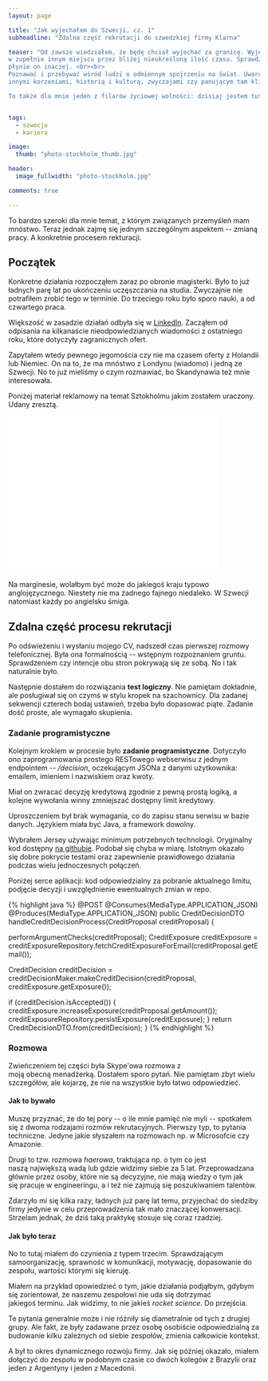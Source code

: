 ```yaml
---
layout: page

title: "Jak wyjechałem do Szwecji, cz. 1"
subheadline: "Zdalna część rekrutacji do szwedzkiej firmy Klarna"

teaser: "Od zawsze wiedziałem, że będę chciał wyjechać za granicę. Wyjechać i pomieszkać
w zupełnie innym miejscu przez bliżej nieokreśloną ilość czasu. Sprawdzić czy gdzie indziej
płynie on inaczej. <br><br>
Poznawać i przebywać wśród ludzi o odmiennym spojrzeniu na świat. Uwarunkowanym
innymi korzeniami, historią i kulturą, zwyczajami czy panującym tam klimatem.<br><br>

To także dla mnie jeden z filarów życiowej wolności: dzisiaj jestem tutaj, jutro mogę być gdzie zechcę..."


tags:
  - szwecja
  - kariera

image:
  thumb: "photo-stockholm_thumb.jpg"

header:
  image_fullwidth: "photo-stockholm.jpg"

comments: true

---
```



To bardzo szeroki dla mnie temat, z którym związanych przemyśleń mam mnóstwo.
Teraz jednak zajmę się jednym szczególnym aspektem -- zmianą pracy. A konkretnie
procesem rekturacji.

## Początek

Konkretne działania rozpocząłem zaraz po obronie magisterki.
Było to już ładnych parę lat po ukończeniu uczęszczania na studia.
Zwyczajnie nie potrafiłem zrobić tego w terminie. Do trzeciego roku
było sporo nauki, a od czwartego praca.

Większość w zasadzie działań odbyła się w [LinkedIn](https://se.linkedin.com/in/rafalpaliwoda).
Zacząłem od odpisania na kilkanaście nieodpowiedzianych wiadomości z ostatniego roku,
które dotyczyły zagranicznych ofert.

Zapytałem wtedy pewnego jegomościa czy nie ma czasem oferty z Holandii lub Niemiec.
On na to, że ma mnóstwo z Londynu (wiadomo) i jedną ze Szwecji.
No to już mieliśmy o czym rozmawiać, bo Skandynawia też mnie interesowała.

Poniżej materiał reklamowy na temat Sztokholmu jakim zostałem uraczony. Udany zresztą.


<div class="flex-video">
    <iframe width="420" height="315" src="//www.youtube.com/embed/CAkdWUjdJyA" frameborder="0" allowfullscreen></iframe>
</div>

Na marginesie, wolałbym być może do jakiegoś kraju typowo anglojęzycznego.
Niestety nie ma żadnego fajnego niedaleko. W Szwecji natomiast każdy po angielsku śmiga.


## Zdalna część procesu rekrutacji

Po odświeżeniu i wysłaniu mojego CV, nadszedł czas pierwszej rozmowy telefonicznej.
Była ona formalnością -- wstępnym rozpoznaniem gruntu. Sprawdzeniem czy intencje obu stron
pokrywają się ze sobą. No i tak naturalnie było.

Następnie dostałem do rozwiązania **test logiczny**. Nie pamiętam dokładnie,
ale posługiwał się on czymś w stylu kropek na szachownicy.
Dla zadanej sekwencji czterech bodaj ustawień, trzeba było dopasować piąte.
Zadanie dość proste, ale wymagało skupienia.

### Zadanie programistyczne

Kolejnym krokiem w procesie było **zadanie programistyczne**. Dotyczyło ono zaprogramowania
prostego RESTowego webserwisu z jednym endpointem -- */decision*,
oczekującym JSONa z danymi użytkownika: emailem, imieniem i nazwiskiem oraz kwoty.

Miał on zwracać decyzję kredytową zgodnie z pewną prostą logiką,
a kolejne wywołania winny zmniejszać dostępny limit kredytowy.

Uproszczeniem był brak wymagania, co do zapisu stanu serwisu w bazie danych.
Językiem miała być Java, a framework dowolny.

Wybrałem Jersey używając minimum potrzebnych technologii. Oryginalny kod dostępny
[na githubie](https://github.com/paliwodar/risk-decision-process).
Podobał się chyba w miarę. Istotnym okazało się dobre pokrycie testami
oraz zapewnienie prawidłowego działania podczas wielu jednoczesnych połączeń.

Poniżej serce aplikacji: kod odpowiedzialny za pobranie aktualnego limitu, podjęcie decyzji
i uwzględnienie ewentualnych zmian w repo.

{% highlight java %}
@POST
@Consumes(MediaType.APPLICATION_JSON)
@Produces(MediaType.APPLICATION_JSON)
public CreditDecisionDTO handleCreditDecisionProcess(CreditProposal creditProposal) {

  performArgumentChecks(creditProposal);
  CreditExposure creditExposure = creditExposureRepository.fetchCreditExposureForEmail(creditProposal.getEmail());

  CreditDecision creditDecision = creditDecisionMaker.makeCreditDecision(creditProposal, creditExposure.getExposure());

  if (creditDecision.isAccepted()) {
    creditExposure.increaseExposure(creditProposal.getAmount());
    creditExposureRepository.persistExposure(creditExposure);
  }
  return CreditDecisionDTO.from(creditDecision);
}
{% endhighlight %}


### Rozmowa

Zwieńczeniem tej części była Skype'owa rozmowa z moją obecną menadżerką.
Dostałem sporo pytań. Nie pamiętam zbyt wielu szczegółów, ale kojarzę, że nie na wszystkie
było łatwo odpowiedzieć.

#### Jak to bywało

Muszę przyznać, że do tej pory -- o ile mnie pamięć nie myli -- spotkałem się z dwoma rodzajami
rozmów rekrutacyjnych. Pierwszy typ, to pytania techniczne.
Jedyne jakie słyszałem na rozmowach np. w Microsofcie czy Amazonie.

Drugi to tzw. rozmowa *haerowa*, traktująca np. o tym co jest naszą największą wadą
lub gdzie widzimy siebie za 5 lat. Przeprowadzana głównie przez osoby,
które nie są decyzyjne, nie mają wiedzy o tym jak się pracuje w engineeringu,
a i też nie zajmują się poszukiwaniem talentów.

Zdarzyło mi się kilka razy, ładnych już parę lat temu, przyjechać do siedziby firmy
jedynie w celu przeprowadzenia tak mało znaczącej konwersacji.
Strzelam jednak, że dziś taką praktykę stosuje się coraz rzadziej.

#### Jak było teraz

No to tutaj miałem do czynienia z typem trzecim. Sprawdzającym samoorganizację,
sprawność w komunikacji, motywację, dopasowanie do zespołu, wartości którymi się kieruję.

Miałem na przykład opowiedzieć o tym, jakie działania podjąłbym, gdybym się zorientował,
że naszemu zespołowi nie uda się dotrzymać jakiegoś terminu.
Jak widzimy, to nie jakieś *rocket science*. Do przejścia.

Te pytania generalnie może i nie różniły się diametralnie od tych z drugiej grupy.
Ale fakt, że były zadawane przez osobę osobiście odpowiedzialną za budowanie kilku zależnych
od siebie zespołów, zmienia całkowicie kontekst.

A był to okres dynamicznego rozwoju firmy. Jak się później okazało, miałem dołączyć do zespołu
w podobnym czasie co dwóch kolegów z Brazylii oraz jeden z Argentyny i jeden z Macedonii.

